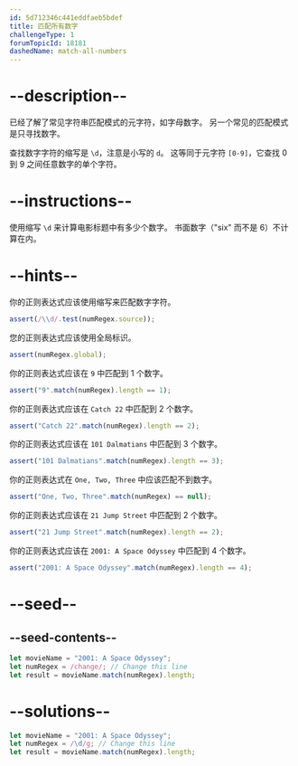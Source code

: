 ```yaml
---
id: 5d712346c441eddfaeb5bdef
title: 匹配所有数字
challengeType: 1
forumTopicId: 18181
dashedName: match-all-numbers
---
```


# --description--

已经了解了常见字符串匹配模式的元字符，如字母数字。 另一个常见的匹配模式是只寻找数字。

查找数字字符的缩写是 `\d`，注意是小写的 `d`。 这等同于元字符 `[0-9]`，它查找 0 到 9 之间任意数字的单个字符。

# --instructions--

使用缩写 `\d` 来计算电影标题中有多少个数字。 书面数字（"six" 而不是 6）不计算在内。

# --hints--

你的正则表达式应该使用缩写来匹配数字字符。

```js
assert(/\\d/.test(numRegex.source));
```

您的正则表达式应该使用全局标识。

```js
assert(numRegex.global);
```

你的正则表达式应该在 `9` 中匹配到 1 个数字。

```js
assert("9".match(numRegex).length == 1);
```

你的正则表达式应该在 `Catch 22` 中匹配到 2 个数字。

```js
assert("Catch 22".match(numRegex).length == 2);
```

你的正则表达式应该在 `101 Dalmatians` 中匹配到 3 个数字。

```js
assert("101 Dalmatians".match(numRegex).length == 3);
```

你的正则表达式在 `One, Two, Three` 中应该匹配不到数字。

```js
assert("One, Two, Three".match(numRegex) == null);
```

你的正则表达式应该在 `21 Jump Street` 中匹配到 2 个数字。

```js
assert("21 Jump Street".match(numRegex).length == 2);
```

你的正则表达式应该在 `2001: A Space Odyssey` 中匹配到 4 个数字。

```js
assert("2001: A Space Odyssey".match(numRegex).length == 4);
```

# --seed--

## --seed-contents--

```js
let movieName = "2001: A Space Odyssey";
let numRegex = /change/; // Change this line
let result = movieName.match(numRegex).length;
```

# --solutions--

```js
let movieName = "2001: A Space Odyssey";
let numRegex = /\d/g; // Change this line
let result = movieName.match(numRegex).length;
```
